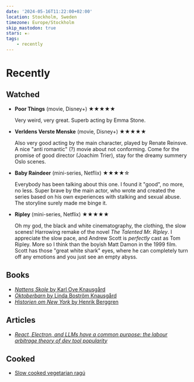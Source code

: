```yaml
---
date: '2024-05-16T11:22:00+02:00'
location: Stockholm, Sweden
timezone: Europe/Stockholm
skip_mastodon: true
stars: ★☆
tags:
    - recently
---
```


# Recently

## Watched

- **Poor Things** (movie, Disney+) ★★★★★

   Very weird, very great. Superb acting by Emma Stone.

- **Verldens Verste Menske** (movie, Disney+) ★★★★★

   Also very good acting by the main character, played by Renate Reinsve. A nice "anti romantic" (?) movie about
   not conforming. Come for the promise of good director (Joachim Trier), stay for the dreamy summery Oslo scenes.

- **Baby Raindeer** (mini-series, Netflix) ★★★★☆

   Everybody has been talking about this one. I found it "good", no more, no less. Super brave by the main actor, who
   wrote and created the series based on his own experiences with stalking and sexual abuse. The storyline surely made
   me binge it.

- **Ripley** (mini-series, Netflix) ★★★★★

   Oh my god, the black and white cinematography, the clothing, the slow scenes! Harrowing remake of the novel
   _The Talented Mr. Ripley_. I appreciate the slow pace, and Andrew Scott is _perfectly_ cast as Tom Ripley. More so
   I think than the boyish Matt Damon in the 1999 film. Scott has those "great white shark" eyes, where he can
   completely turn off any emotions and you just see an empty abyss.

## Books

- [_Nattens Skole_ by Karl Ove Knausgård](/reading/nattens-skole)
- [_Oktoberbarn_ by Linda Boström Knausgård](/reading/oktoberbarn)
- [_Historien om New York_ by Henrik Berggren](/reading/historien-om-new-york)

## Articles

- [_React, Electron, and LLMs have a common purpose: the labour arbitrage theory of dev tool popularity_](https://www.baldurbjarnason.com/2024/react-electron-llms-labour-arbitrage/)

## Cooked

- [Slow cooked vegetarian ragú](/recipes/vegetarian-ragu)
